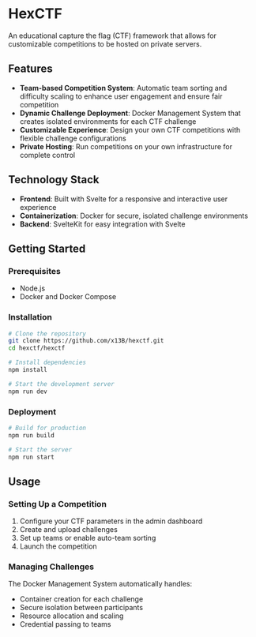 # HexCTF

An educational capture the flag (CTF) framework that allows for customizable competitions to be hosted on private servers.

## Features

- **Team-based Competition System**: Automatic team sorting and difficulty scaling to enhance user engagement and ensure fair competition
- **Dynamic Challenge Deployment**: Docker Management System that creates isolated environments for each CTF challenge
- **Customizable Experience**: Design your own CTF competitions with flexible challenge configurations
- **Private Hosting**: Run competitions on your own infrastructure for complete control

## Technology Stack

- **Frontend**: Built with Svelte for a responsive and interactive user experience
- **Containerization**: Docker for secure, isolated challenge environments
- **Backend**: SvelteKit for easy integration with Svelte

## Getting Started

### Prerequisites

- Node.js
- Docker and Docker Compose

### Installation

```bash
# Clone the repository
git clone https://github.com/x13B/hexctf.git
cd hexctf/hexctf

# Install dependencies
npm install

# Start the development server
npm run dev
```

### Deployment

```bash
# Build for production
npm run build

# Start the server
npm run start
```

## Usage

### Setting Up a Competition

1. Configure your CTF parameters in the admin dashboard
2. Create and upload challenges
3. Set up teams or enable auto-team sorting
4. Launch the competition

### Managing Challenges

The Docker Management System automatically handles:
- Container creation for each challenge
- Secure isolation between participants
- Resource allocation and scaling
- Credential passing to teams
